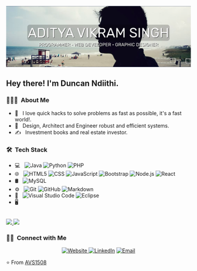 <img src="https://raw.githubusercontent.com/AVS1508/AVS1508/master/assets/Aditya%20Vikram%20Singh%20Banner.png">

<h2> Hey there! I'm Duncan Ndiithi.</h2>

<h3> 👨🏻‍💻 &nbsp;About Me </h3>

- 🤔 &nbsp; I love quick hacks to solve problems as fast as possible, it's a fast world!.
- 🌱 &nbsp; Design, Architect and Engineer robust and efficient systems.
- ✍️ &nbsp; Investment books and real estate investor.

<h3> 🛠 &nbsp;Tech Stack</h3>

- 💻 &nbsp;
  ![Java](https://img.shields.io/badge/-Java-333333?style=flat&logo=Java&logoColor=007396)
  ![Python](https://img.shields.io/badge/-Python-333333?style=flat&logo=python)
  ![PHP](https://img.shields.io/packagist/php-v/symfony/symfony?style=flat-square)
- 🌐 &nbsp;
  ![HTML5](https://img.shields.io/badge/-HTML5-333333?style=flat&logo=HTML5)
  ![CSS](https://img.shields.io/badge/-CSS-333333?style=flat&logo=CSS3&logoColor=1572B6)
  ![JavaScript](https://img.shields.io/badge/-JavaScript-333333?style=flat&logo=javascript)
  ![Bootstrap](https://img.shields.io/badge/-Bootstrap-333333?style=flat&logo=bootstrap&logoColor=563D7C)
  ![Node.js](https://img.shields.io/badge/-Node.js-333333?style=flat&logo=node.js)
  ![React](https://img.shields.io/badge/-React-333333?style=flat&logo=react)
- 🛢 &nbsp;
  ![MySQL](https://img.shields.io/badge/-MySQL-333333?style=flat&logo=mysql)
- ⚙️ &nbsp;
  ![Git](https://img.shields.io/badge/-Git-333333?style=flat&logo=git)
  ![GitHub](https://img.shields.io/badge/-GitHub-333333?style=flat&logo=github)
  ![Markdown](https://img.shields.io/badge/-Markdown-333333?style=flat&logo=markdown)
- 🔧 &nbsp;
  ![Visual Studio Code](https://img.shields.io/badge/-Visual%20Studio%20Code-333333?style=flat&logo=visual-studio-code&logoColor=007ACC)
  ![Eclipse](https://img.shields.io/badge/-Eclipse-333333?style=flat&logo=eclipse-ide&logoColor=2C2255)
- 🖥 &nbsp;

<br/>

<a href="https://github.com/Ndiithi">
  <img height="180em" src="https://github-readme-stats.vercel.app/api?username=Ndiithi&theme=buefy&show_icons=true" />
  <img height="180em" src="https://github-readme-stats.vercel.app/api/top-langs/?username=Ndiithi&theme=buefy&layout=compact" />
</a>

<br/>

<h3> 🤝🏻 &nbsp;Connect with Me </h3>

<p align="center">
<a href="http://werisecorp.com/"><img alt="Website" </a>
<a href="https://www.linkedin.com/in/duncan-ndiithi-b98879107/"><img alt="LinkedIn" src="https://img.shields.io/badge/LinkedIn-Aditya%20Vikram%20Singh-blue?style=flat-square&logo=linkedin"></a>
<a href="mailto:duncanndiithi@gmail.com"><img alt="Email" src="https://img.shields.io/badge/duncanndiithi@gmail.com-blue?style=flat-square&logo=gmail"></a>
</p>

⭐️ From [AVS1508](https://github.com/Ndiithi)
